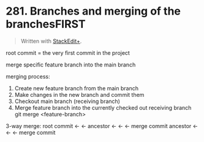 # 281. Branches and merging of the branchesFIRST


> Written with [StackEdit+](https://stackedit.net/).


root commit = the very first commit in the project

merge specific feature branch into the main branch

merging process:
1. Create new feature branch from the main branch
2. Make changes in the new branch and commit them
3. Checkout main branch (receiving branch)
4. Merge feature branch into the currently checked out receiving branch
git merge \<feature-branch>

3-way merge:
root commit ← ← ancestor ←  ←  ← merge commit
                                ancestor ← ← ← merge commit



<!--stackedit_data:
eyJoaXN0b3J5IjpbLTU4MDc3MDc5NSwxNjI3NDEyOTExLDE0MT
g2NzMxNTldfQ==
-->